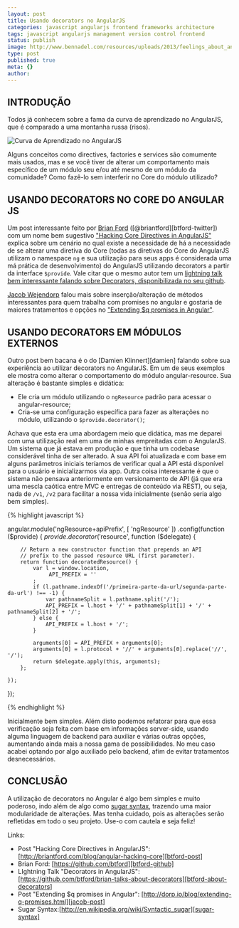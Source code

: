 ```yaml
---
layout: post
title: Usando decorators no AngularJS
categories: javascript angularjs frontend frameworks architecture
tags: javascript angularjs management version control frontend
status: publish
image: http://www.bennadel.com/resources/uploads/2013/feelings_about_angularjs_over_time.png
type: post
published: true
meta: {}
author:
---
```


## INTRODUÇÃO

Todos já conhecem sobre a fama da curva de aprendizado no AngularJS, que é comparado a uma montanha russa (risos).

![Curva de Aprendizado no AngularJS](http://www.bennadel.com/resources/uploads/2013/feelings_about_angularjs_over_time.png)

Alguns conceitos como directives, factories e services são comumente mais usados, mas e se você tiver de alterar um comportamento mais específico de um módulo seu e/ou até mesmo de um módulo da comunidade? Como fazê-lo sem interferir no Core do módulo utilizado?

## USANDO DECORATORS NO CORE DO ANGULAR JS

Um post interessante feito por [Brian Ford][btford-github] ([@briantford][btford-twitter]) com um nome bem sugestivo ["Hacking Core Directives in AngularJS"][btford-post] explica sobre um cenário no qual existe a necessidade de há a necessidade de se alterar uma diretiva do Core (todas as diretivas do Core do AngularJS utilizam o namespace `ng` e sua utilização para seus apps é considerada uma má prática de desenvolvimento) do AngularJS utilizando decorators a partir da interface `$provide`. Vale citar que o mesmo autor tem um [lightning talk bem interessante falando sobre Decorators, disponibilizada no seu github][btford-about-decorators].

[Jacob Wejendorp][jacob-gh] falou mais sobre inserção/alteração de métodos interessantes para quem trabalha com promises no angular e gostaria de maiores tratamentos e opções no ["Extending $q promises in Angular"][jacob-post].

## USANDO DECORATORS EM MÓDULOS EXTERNOS

Outro post bem bacana é o do [Damien Klinnert][damien] falando sobre sua experiência ao utilizar decorators no AngularJS. Em um de seus exemplos ele mostra como alterar o comportamento do módulo angular-resource. Sua alteração é bastante simples e didática:

- Ele cria um módulo utilizando o `ngResource` padrão para acessar o angular-resource;
- Cria-se uma configuração específica para fazer as alterações no módulo, utilizando o `$provide.decorator()`;

Achava que esta era uma abordagem meio que didática, mas me deparei com uma utilização real em uma de minhas empreitadas com o AngularJS. Um sistema que já estava em produção e que tinha um codebase considerável tinha de ser alterado. A sua API foi atualizada e com base em alguns parâmetros iniciais teríamos de verificar qual a API está disponível para o usuário e inicializarmos via app. Outra coisa interessante é que o sistema não pensava anteriormente em versionamento de API (já que era uma mescla caótica entre MVC e entregas de conteúdo via REST), ou seja, nada de `/v1`, `/v2` para facilitar a nossa vida inicialmente (senão seria algo bem simples).

{% highlight javascript %}

angular.module('ngResource+apiPrefix', [
    'ngResource'
])
.config(function ($provide) {
    $provide.decorator('$resource', function ($delegate) {

        // Return a new constructor function that prepends an API
        // prefix to the passed resource URL (first parameter).
        return function decoratedResource() {
            var l = window.location,
                 API_PREFIX = ''
            ;
            if (l.pathname.indexOf('/primeira-parte-da-url/segunda-parte-da-url') !== -1) {
                var pathnameSplit = l.pathname.split('/');
                API_PREFIX = l.host + '/' + pathnameSplit[1] + '/' + pathnameSplit[2] + '/';
            } else {
                API_PREFIX = l.host + '/';
            }

            arguments[0] = API_PREFIX + arguments[0];
            arguments[0] = l.protocol + '//' + arguments[0].replace('//', '/');
            return $delegate.apply(this, arguments);
        };

    });
});

{% endhighlight %}

Inicialmente bem simples. Além disto podemos refatorar para que essa verificação seja feita com base em informações server-side, usando alguma linguagem de backend para auxiliar e várias outras opções, aumentando ainda mais a nossa gama de possibilidades. No meu caso acabei optando por algo auxiliado pelo backend, afim de evitar tratamentos desnecessários.

## CONCLUSÃO

A utilização de decorators no Angular é algo bem simples e muito poderoso, indo além de algo como [sugar syntax][sugar-syntax], trazendo uma maior modularidade de alterações. Mas tenha cuidado, pois as alterações serão refletidas em todo o seu projeto. Use-o com cautela e seja feliz!

Links:

* Post "Hacking Core Directives in AngularJS": [http://briantford.com/blog/angular-hacking-core][btford-post]
* Brian Ford: [https://github.com/btford][btford-github]
* LIghtning Talk "Decorators in AngularJS": [https://github.com/btford/brian-talks-about-decorators][btford-about-decorators]
* Post "Extending $q promises in Angular": [http://dorp.io/blog/extending-q-promises.html][jacob-post]
* Sugar Syntax:[http://en.wikipedia.org/wiki/Syntactic_sugar][sugar-syntax]

[btford-post]:http://briantford.com/blog/angular-hacking-core
[btford-github]:https://github.com/btford
[btford-about-decorators]:https://github.com/btford/brian-talks-about-decorators
[jacob-post]:http://dorp.io/blog/extending-q-promises.html
[jacob-gh]:https://github.com/wejendorp
[sugar-syntax]:http://en.wikipedia.org/wiki/Syntactic_sugar
